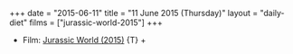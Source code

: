 +++
date = "2015-06-11"
title = "11 June 2015 (Thursday)"
layout = "daily-diet"
films = ["jurassic-world-2015"]
+++


* Film: [Jurassic World (2015)](/films/jurassic-world-2015) {T} +